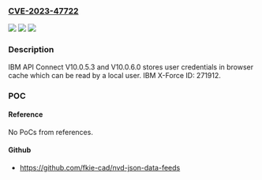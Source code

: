 ### [CVE-2023-47722](https://cve.mitre.org/cgi-bin/cvename.cgi?name=CVE-2023-47722)
![](https://img.shields.io/static/v1?label=Product&message=API%20Connect&color=blue)
![](https://img.shields.io/static/v1?label=Version&message=V10.0.5.3%2C%20V10.0.6.0%20&color=brightgreen)
![](https://img.shields.io/static/v1?label=Vulnerability&message=256%20Plaintext%20Storage%20of%20a%20Password&color=brightgreen)

### Description

IBM API Connect V10.0.5.3 and V10.0.6.0 stores user credentials in browser cache which can be read by a local user.  IBM X-Force ID:  271912.

### POC

#### Reference
No PoCs from references.

#### Github
- https://github.com/fkie-cad/nvd-json-data-feeds

